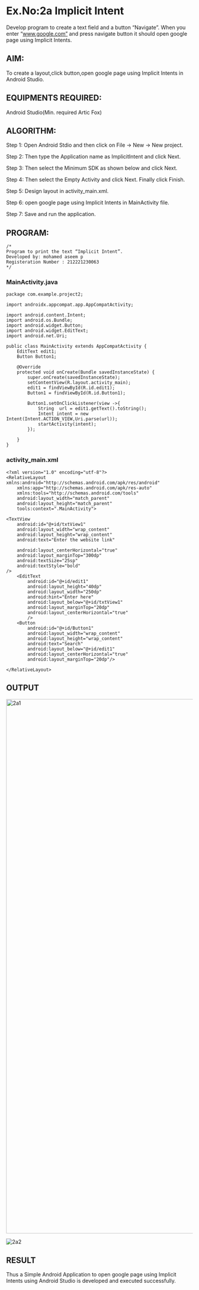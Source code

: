 
# Ex.No:2a Implicit Intent

Develop program to create a text field and a button “Navigate”. When you enter “www.google.com” and press navigate button it should open google page using Implicit Intents.


## AIM:

To create a layout,click button,open google page using Implicit Intents in Android Studio.

## EQUIPMENTS REQUIRED:

Android Studio(Min. required Artic Fox)

## ALGORITHM:

Step 1: Open Android Stdio and then click on File -> New -> New project.

Step 2: Then type the Application name as ImplicitIntent and click Next. 

Step 3: Then select the Minimum SDK as shown below and click Next.

Step 4: Then select the Empty Activity and click Next. Finally click Finish.

Step 5: Design layout in activity_main.xml.

Step 6: open google page using Implicit Intents in MainActivity file.

Step 7: Save and run the application.

## PROGRAM:
```
/*
Program to print the text “Implicit Intent”.
Developed by: mohamed aseem p
Registeration Number : 212221230063
*/
```

### MainActivity.java
```
package com.example.project2;

import androidx.appcompat.app.AppCompatActivity;

import android.content.Intent;
import android.os.Bundle;
import android.widget.Button;
import android.widget.EditText;
import android.net.Uri;

public class MainActivity extends AppCompatActivity {
    EditText edit1;
    Button Button1;

    @Override
    protected void onCreate(Bundle savedInstanceState) {
        super.onCreate(savedInstanceState);
        setContentView(R.layout.activity_main);
        edit1 = findViewById(R.id.edit1);
        Button1 = findViewById(R.id.Button1);

        Button1.setOnClickListener(view ->{
            String  url = edit1.getText().toString();
            Intent intent = new Intent(Intent.ACTION_VIEW,Uri.parse(url));
            startActivity(intent);
        });

    }
}
```

### activity_main.xml
```
<?xml version="1.0" encoding="utf-8"?>
<RelativeLayout xmlns:android="http://schemas.android.com/apk/res/android"
    xmlns:app="http://schemas.android.com/apk/res-auto"
    xmlns:tools="http://schemas.android.com/tools"
    android:layout_width="match_parent"
    android:layout_height="match_parent"
    tools:context=".MainActivity">

<TextView
    android:id="@+id/txtView1"
    android:layout_width="wrap_content"
    android:layout_height="wrap_content"
    android:text="Enter the website link"

    android:layout_centerHorizontal="true"
    android:layout_marginTop="300dp"
    android:textSize="25sp"
    android:textStyle="bold"
/>
    <EditText
        android:id="@+id/edit1"
        android:layout_height="40dp"
        android:layout_width="250dp"
        android:hint="Enter here"
        android:layout_below="@+id/txtView1"
        android:layout_marginTop="20dp"
        android:layout_centerHorizontal="true"
        />
    <Button
        android:id="@+id/Button1"
        android:layout_width="wrap_content"
        android:layout_height="wrap_content"
        android:text="Search"
        android:layout_below="@+id/edit1"
        android:layout_centerHorizontal="true"
        android:layout_marginTop="20dp"/>

</RelativeLayout>
```

## OUTPUT

<img width="1440" alt="2a1" src="https://user-images.githubusercontent.com/93427522/190355955-b5a33560-f5d7-4934-a852-f260616a7455.png">

![2a2](https://user-images.githubusercontent.com/93427522/190356006-bbda3716-a638-47fb-9c2b-a0a49a8d7e1c.jpg)


## RESULT
Thus a Simple Android Application to open google page using Implicit Intents using Android Studio is developed and executed successfully.
